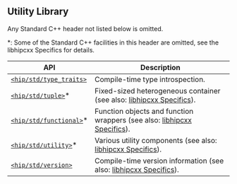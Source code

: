 <!-- MIT License
  -- 
  -- Modifications Copyright (c) 2024 Advanced Micro Devices, Inc.
  -- 
  -- Permission is hereby granted, free of charge, to any person obtaining a copy
  -- of this software and associated documentation files (the "Software"), to deal
  -- in the Software without restriction, including without limitation the rights
  -- to use, copy, modify, merge, publish, distribute, sublicense, and/or sell
  -- copies of the Software, and to permit persons to whom the Software is
  -- furnished to do so, subject to the following conditions:
  -- 
  -- The above copyright notice and this permission notice shall be included in all
  -- copies or substantial portions of the Software.
  -- 
  -- THE SOFTWARE IS PROVIDED "AS IS", WITHOUT WARRANTY OF ANY KIND, EXPRESS OR
  -- IMPLIED, INCLUDING BUT NOT LIMITED TO THE WARRANTIES OF MERCHANTABILITY,
  -- FITNESS FOR A PARTICULAR PURPOSE AND NONINFRINGEMENT. IN NO EVENT SHALL THE
  -- AUTHORS OR COPYRIGHT HOLDERS BE LIABLE FOR ANY CLAIM, DAMAGES OR OTHER
  -- LIABILITY, WHETHER IN AN ACTION OF CONTRACT, TORT OR OTHERWISE, ARISING FROM,
  -- OUT OF OR IN CONNECTION WITH THE SOFTWARE OR THE USE OR OTHER DEALINGS IN THE
  -- SOFTWARE.
  -->

## Utility Library

Any Standard C++ header not listed below is omitted.

*: Some of the Standard C++ facilities in this header are omitted, see the
libhipcxx Specifics for details.

| API    | Description |
| -------------------------------------------------------------------------- | ---------------------------------- |
| [`<hip/std/type_traits>`] | Compile-time type introspection.                                                                                                |
| [`<hip/std/tuple>`]*      | Fixed-sized heterogeneous container (see also: [libhipcxx Specifics](./utility_library/tuple.md)).          |
| [`<hip/std/functional>`]* | Function objects and function wrappers (see also: [libhipcxx Specifics](./utility_library/functional.md)).  |
| [`<hip/std/utility>`]*    | Various utility components (see also: [libhipcxx Specifics](./utility_library/utility.md)).                 |
| [`<hip/std/version>`]     | Compile-time version information (see also: [libhipcxx Specifics](./utility_library/version.md)).           |


[`<hip/std/type_traits>`]: https://en.cppreference.com/w/cpp/header/type_traits
[`<hip/std/tuple>`]: https://en.cppreference.com/w/cpp/header/tuple
[`<hip/std/functional>`]: https://en.cppreference.com/w/cpp/header/functional
[`<hip/std/utility>`]: https://en.cppreference.com/w/cpp/header/utility
[`<hip/std/version>`]: https://en.cppreference.com/w/cpp/header/version
